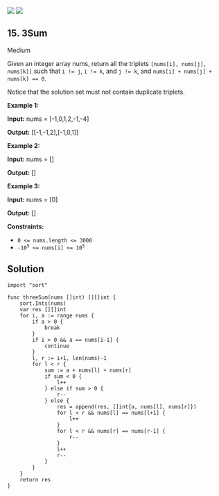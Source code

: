 [![](https://img.shields.io/github/stars/LeetCode-Top-Interview-150/LeetCode-Top-Interview-150?label=Stars&style=flat-square)](https://github.com/LeetCode-Top-Interview-150/LeetCode-Top-Interview-150)
[![](https://img.shields.io/github/forks/LeetCode-Top-Interview-150/LeetCode-Top-Interview-150?label=Fork%20me%20on%20GitHub%20&style=flat-square)](https://github.com/LeetCode-Top-Interview-150/LeetCode-Top-Interview-150/fork)

## 15\. 3Sum

Medium

Given an integer array nums, return all the triplets `[nums[i], nums[j], nums[k]]` such that `i != j`, `i != k`, and `j != k`, and `nums[i] + nums[j] + nums[k] == 0`.

Notice that the solution set must not contain duplicate triplets.

**Example 1:**

**Input:** nums = [-1,0,1,2,-1,-4]

**Output:** [[-1,-1,2],[-1,0,1]] 

**Example 2:**

**Input:** nums = []

**Output:** [] 

**Example 3:**

**Input:** nums = [0]

**Output:** [] 

**Constraints:**

*   `0 <= nums.length <= 3000`
*   <code>-10<sup>5</sup> <= nums[i] <= 10<sup>5</sup></code>

## Solution

```golang
import "sort"

func threeSum(nums []int) [][]int {
	sort.Ints(nums)
	var res [][]int
	for i, a := range nums {
		if a > 0 {
			break
		}
		if i > 0 && a == nums[i-1] {
			continue
		}
		l, r := i+1, len(nums)-1
		for l < r {
			sum := a + nums[l] + nums[r]
			if sum < 0 {
				l++
			} else if sum > 0 {
				r--
			} else {
				res = append(res, []int{a, nums[l], nums[r]})
				for l < r && nums[l] == nums[l+1] {
					l++
				}
				for l < r && nums[r] == nums[r-1] {
					r--
				}
				l++
				r--
			}
		}
	}
	return res
}
```